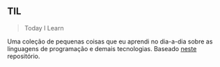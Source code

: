 ## TIL
> Today I Learn

Uma coleção de pequenas coisas que eu aprendi no dia-a-dia sobre as linguagens de programação e demais tecnologias.
Baseado [neste](https://github.com/jbranchaud/til) repositório.
